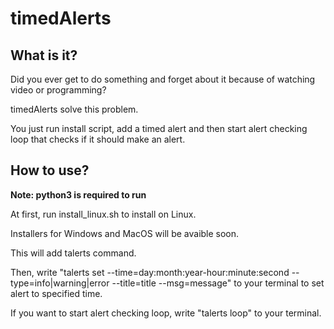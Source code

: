 # timedAlerts

What is it?
---

Did you ever get to do something and forget about it because of watching video or programming?

timedAlerts solve this problem.

You just run install script, add a timed alert and then start alert checking loop that checks if it should make an alert.

How to use?
---

**Note: python3 is required to run**

At first, run install_linux.sh to install on Linux.

Installers for Windows and MacOS will be avaible soon.

This will add talerts command.

Then, write "talerts set --time=day:month:year-hour:minute:second --type=info|warning|error --title=title --msg=message" to your terminal to set alert to specified time.

If you want to start alert checking loop, write "talerts loop" to your terminal.
